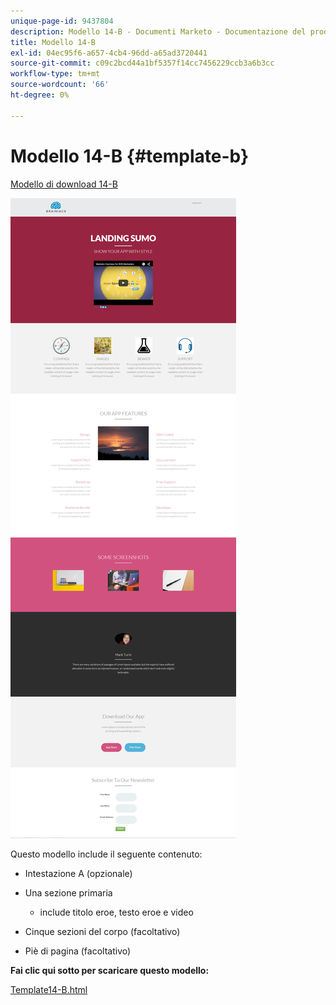 ```yaml
---
unique-page-id: 9437804
description: Modello 14-B - Documenti Marketo - Documentazione del prodotto
title: Modello 14-B
exl-id: 04ec95f6-a657-4cb4-96dd-a65ad3720441
source-git-commit: c09c2bcd44a1bf5357f14cc7456229ccb3a6b3cc
workflow-type: tm+mt
source-wordcount: '66'
ht-degree: 0%

---
```


# Modello 14-B {#template-b}

[Modello di download 14-B](https://docs.marketo.com/download/attachments/9437804/template-14b.html?version=1&amp;modificationdate=1438980216000&amp;api=v2)

![](assets/image2015-8-11-15-3a42-3a35.png)

Questo modello include il seguente contenuto:

* Intestazione A (opzionale)
* Una sezione primaria

   * include titolo eroe, testo eroe e video

* Cinque sezioni del corpo (facoltativo)
* Piè di pagina (facoltativo)

**Fai clic qui sotto per scaricare questo modello:**

[Template14-B.html](https://docs.marketo.com/download/attachments/9437804/template-14b.html?version=1&amp;modificationdate=1438980216000&amp;api=v2)
